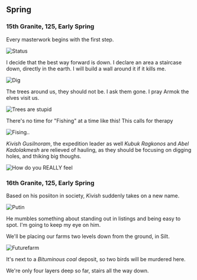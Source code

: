 Spring
------

### 15th Granite, 125, Early Spring

Every masterwork begins with the first step.

![Status](http://f.cl.ly/items/251p0u1D2X0b061u1K1k/Image%202014-08-07%20at%208.49.18%20PM.png)

I decide that the best way forward is down. I declare an area a staircase down, directly in the earth.
I will build a wall around it if it kills me.

![Dig](http://pixxx.wtf.cat/image/0p0j2N2O2m10/Image%202014-08-07%20at%2010.47.41%20PM.png)

The trees around us, they should not be. I ask them gone. I pray Armok the elves visit us.

![Trees are stupid](http://pixxx.wtf.cat/image/1L0s1n3I3M3I/Image%202014-08-07%20at%2010.50.31%20PM.png)

There's no time for "Fishing" at a time like this! This calls for therapy

![Fising..](http://pixxx.wtf.cat/image/0E1p3i213M35/Image%202014-08-07%20at%2010.51.56%20PM.png)

*Kivish Gusilnoram*, the expedition leader as well *Kubuk Ragkonos* and *Abel Kadolakmesh* are
relieved of hauling, as they should be focusing on digging holes, and thiking big thoughs.

![How do you REALLY feel](http://pixxx.wtf.cat/image/2X3A222n1I3l/Image%202014-08-07%20at%2010.55.01%20PM.png)

### 16th Granite, 125, Early Spring

Based on his posiiton in society, *Kivish* suddenly takes on a new name.

![Putin](http://pixxx.wtf.cat/image/1U3M2C0M2E09/Image%202014-08-07%20at%2011.00.09%20PM.png)

He mumbles something about standing out in listings and being easy to spot. I'm going to keep my eye on him.

We'll be placing our farms two levels down from the ground, in Silt.

![Futurefarm](http://pixxx.wtf.cat/image/3n293h302c1k/Image%202014-08-07%20at%2011.01.22%20PM.png)

It's next to a *Bituminous coal* deposit, so two birds will be murdered here.

We're only four layers deep so far, stairs all the way down.
